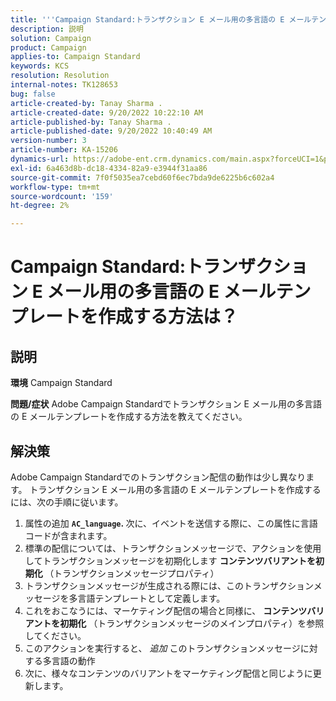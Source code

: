 ```yaml
---
title: '''Campaign Standard:トランザクション E メール用の多言語の E メールテンプレートを作成する方法を教えてください。'
description: 説明
solution: Campaign
product: Campaign
applies-to: Campaign Standard
keywords: KCS
resolution: Resolution
internal-notes: TK128653
bug: false
article-created-by: Tanay Sharma .
article-created-date: 9/20/2022 10:22:10 AM
article-published-by: Tanay Sharma .
article-published-date: 9/20/2022 10:40:49 AM
version-number: 3
article-number: KA-15206
dynamics-url: https://adobe-ent.crm.dynamics.com/main.aspx?forceUCI=1&pagetype=entityrecord&etn=knowledgearticle&id=da09ec12-ce38-ed11-9db1-002248086735
exl-id: 6a463d8b-dc18-4334-82a9-e3944f31aa86
source-git-commit: 7f0f5035ea7cebd60f6ec7bda9de6225b6c602a4
workflow-type: tm+mt
source-wordcount: '159'
ht-degree: 2%

---
```


# Campaign Standard:トランザクション E メール用の多言語の E メールテンプレートを作成する方法は？

## 説明

<b>環境</b>
Campaign Standard


<b>問題/症状</b>
Adobe Campaign Standardでトランザクション E メール用の多言語の E メールテンプレートを作成する方法を教えてください。


## 解決策




Adobe Campaign Standardでのトランザクション配信の動作は少し異なります。 トランザクション E メール用の多言語の E メールテンプレートを作成するには、次の手順に従います。



1. 属性の追加 <b>`AC_language`. </b>次に、イベントを送信する際に、この属性に言語コードが含まれます。
2. 標準の配信については、トランザクションメッセージで、アクションを使用してトランザクションメッセージを初期化します <b>コンテンツバリアントを初期化 </b>（トランザクションメッセージプロパティ）
3. トランザクションメッセージが生成される際には、このトランザクションメッセージを多言語テンプレートとして定義します。
4. これをおこなうには、マーケティング配信の場合と同様に、 <b>コンテンツバリアントを初期化</b> （トランザクションメッセージのメインプロパティ）を参照してください。
5. このアクションを実行すると、 *追加* このトランザクションメッセージに対する多言語の動作
6. 次に、様々なコンテンツのバリアントをマーケティング配信と同じように更新します。
